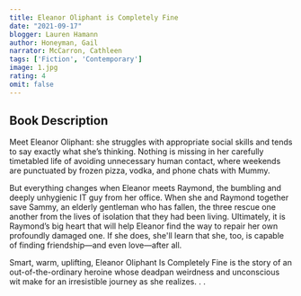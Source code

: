 ```yaml
---
title: Eleanor Oliphant is Completely Fine
date: "2021-09-17"
blogger: Lauren Hamann
author: Honeyman, Gail
narrator: McCarron, Cathleen
tags: ['Fiction', 'Contemporary']
image: 1.jpg
rating: 4
omit: false
---
```



## Book Description

Meet Eleanor Oliphant: she struggles with appropriate social skills and tends to say exactly what she’s thinking. Nothing is missing in her carefully timetabled life of avoiding unnecessary human contact, where weekends are punctuated by frozen pizza, vodka, and phone chats with Mummy.

But everything changes when Eleanor meets Raymond, the bumbling and deeply unhygienic IT guy from her office. When she and Raymond together save Sammy, an elderly gentleman who has fallen, the three rescue one another from the lives of isolation that they had been living. Ultimately, it is Raymond’s big heart that will help Eleanor find the way to repair her own profoundly damaged one. If she does, she'll learn that she, too, is capable of finding friendship—and even love—after all.

Smart, warm, uplifting, Eleanor Oliphant Is Completely Fine is the story of an out-of-the-ordinary heroine whose deadpan weirdness and unconscious wit make for an irresistible journey as she realizes. . .